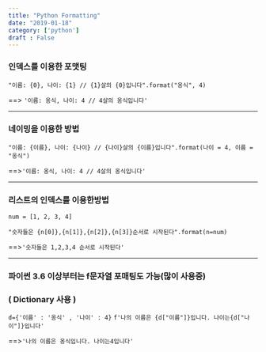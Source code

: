 ```yaml
---
title: "Python Formatting"
date: "2019-01-18"
category: ['python']
draft : False
---
```





### 인덱스를 이용한 포맷팅

`"이름: {0}, 나이: {1} // {1}살의 {0}입니다".format("옹식", 4)`

==> `'이름: 옹식, 나이: 4 // 4살의 옹식입니다'`
***

### 네이밍을 이용한 방법

`"이름: {이름}, 나이: {나이} // {나이}살의 {이름}입니다".format(나이 = 4, 이름 = "옹식")`

==>`'이름: 옹식, 나이: 4 // 4살의 옹식입니다'`

***

### 리스트의 인덱스를 이용한방법

`num = [1, 2, 3, 4]`

`"숫자들은 {n[0]},{n[1]},{n[2]},{n[3]}순서로 시작된다".format(n=num)`

==>`'숫자들은 1,2,3,4 순서로 시작된다'`

***

### 파이썬 3.6 이상부터는 f문자열 포매팅도 가능(많이 사용중)
### ( Dictionary 사용 )
`d={'이름' : '옹식' , '나이' : 4}`
`f'나의 이름은 {d["이름"]}입니다. 나이는{d["나이"]}입니다'`

==>`'나의 이름은 옹식입니다. 나이는4입니다'`